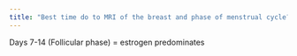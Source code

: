 ```yaml
---
title: "Best time do to MRI of the breast and phase of menstrual cycle?"
---
```

Days 7-14 (Follicular phase) = estrogen predominates

